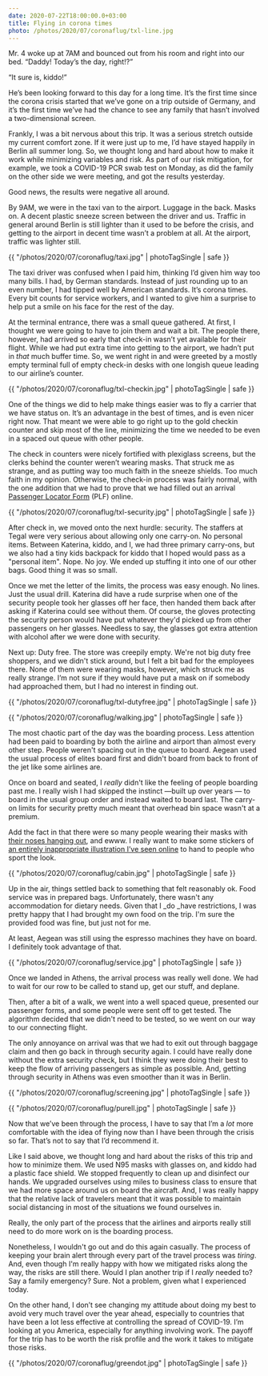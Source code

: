 ```yaml
---
date: 2020-07-22T18:00:00.0+03:00
title: Flying in corona times
photo: /photos/2020/07/coronaflug/txl-line.jpg
---
```


Mr. 4 woke up at 7AM and bounced out from his room and right into our bed. “Daddy! Today’s the day, right!?” 

“It sure is, kiddo!” 

He’s been looking forward to this day for a long time. It’s the first time since the corona crisis started that we’ve gone on a trip outside of Germany, and it’s the first time we’ve had the chance to see any family that hasn’t involved a two-dimensional screen.

Frankly, I was a bit nervous about this trip. It was a serious stretch outside my current comfort zone. If it were just up to me, I’d have stayed happily in Berlin all summer long. So, we thought long and hard about how to make it work while minimizing variables and risk. As part of our risk mitigation, for example, we took a COVID-19 PCR swab test on Monday, as did the family on the other side we were meeting, and got the results yesterday. 

Good news, the results were negative all around.

By 9AM, we were in the taxi van to the airport. Luggage in the back. Masks on. A decent plastic sneeze screen between the driver and us. Traffic in general around Berlin is still lighter than it used to be before the crisis, and getting to the airport in decent time wasn’t a problem at all. At the airport, traffic was lighter still.

{{ "/photos/2020/07/coronaflug/taxi.jpg" | photoTagSingle | safe }}

The taxi driver was confused when I paid him, thinking I’d given him way too many bills. I had, by German standards. Instead of just rounding up to an even number, I had tipped well by American standards. It’s corona times. Every bit counts for service workers, and I wanted to give him a surprise to help put a smile on his face for the rest of the day.

At the terminal entrance, there was a small queue gathered. At first, I thought we were going to have to join them and wait a bit. The people there, however, had arrived so early that check-in wasn’t yet available for their flight. While we had put extra time into getting to the airport, we hadn’t put in _that_ much buffer time. So, we went right in and were greeted by a mostly empty terminal full of empty check-in desks with one longish queue leading to our airline’s counter.  

{{ "/photos/2020/07/coronaflug/txl-checkin.jpg" | photoTagSingle | safe }}

One of the things we did to help make things easier was to fly a carrier that we have status on. It’s an advantage in the best of times, and is even nicer right now. That meant we were able to go right up to the gold checkin counter and skip most of the line, minimizing the time we needed to be even in a spaced out queue with other people.

The check in counters were nicely fortified with plexiglass screens, but the clerks behind the counter weren’t wearing masks. That struck me as strange, and as putting way too much faith in the sneeze shields. Too much faith in my opinion. Otherwise, the check-in process was fairly normal, with the one addition that we had to prove that we had filled out an arrival [Passenger Locator Form][1] (PLF) online.

{{ "/photos/2020/07/coronaflug/txl-security.jpg" | photoTagSingle | safe }}

After check in, we moved onto the next hurdle: security. The staffers at Tegal were very serious about allowing only one carry-on. No personal items. Between Katerina, kiddo, and I, we had three primary carry-ons, but we also had a tiny kids backpack for kiddo that I hoped would pass as a "personal item". Nope. No joy. We ended up stuffing it into one of our other bags. Good thing it was so small.

Once we met the letter of the limits, the process was easy enough. No lines. Just the usual drill. Katerina did have a rude surprise when one of the security people took her glasses off her face, then handed them back after asking if Katerina could see without them. Of course, the gloves protecting the security person would have put whatever they'd picked up from other passengers on her glasses. Needless to say, the glasses got extra attention with alcohol after we were done with security.

Next up: Duty free. The store was creepily empty. We're not big duty free shoppers, and we didn't stick around, but I felt a bit bad for the employees there. None of them were wearing masks, however, which struck me as really strange. I’m not sure if they would have put a mask on if somebody had approached them, but I had no interest in finding out. 

{{ "/photos/2020/07/coronaflug/txl-dutyfree.jpg" | photoTagSingle | safe }}

{{ "/photos/2020/07/coronaflug/walking.jpg" | photoTagSingle | safe }}

The most chaotic part of the day was the boarding process. Less attention had been paid to boarding by both the airline and airport than almost every other step. People weren't spacing out in the queue to board. Aegean used the usual process of elites board first and didn't board from back to front of the jet like some airlines are. 

Once on board and seated, I _really_ didn't like the feeling of people boarding past me. I really wish I had skipped the instinct —built up over years — to board in the usual group order and instead waited to board last. The carry-on limits for security pretty much meant that overhead bin space wasn't at a premium.

Add the fact in that there were so many people wearing their masks with [their noses hanging out][2], and ewww. I really want to make some stickers of [an entirely inappropriate illustration I’ve seen online][3] to hand to people who sport the look.

{{ "/photos/2020/07/coronaflug/cabin.jpg" | photoTagSingle | safe }}

Up in the air, things settled back to something that felt reasonably ok. Food service was in prepared bags. Unfortunately, there wasn't any accommodation for dietary needs. Given that I \_do \_have restrictions, I was pretty happy that I had brought my own food on the trip. I'm sure the provided food was fine, but just not for me.

At least, Aegean was still using the espresso machines they have on board. I definitely took advantage of that.

{{ "/photos/2020/07/coronaflug/service.jpg" | photoTagSingle | safe }}

Once we landed in Athens, the arrival process was really well done. We had to wait for our row to be called to stand up, get our stuff, and deplane. 

Then, after a bit of a walk, we went into a well spaced queue, presented our passenger forms, and some people were sent off to get tested. The algorithm decided that we didn't need to be tested, so we went on our way to our connecting flight. 

The only annoyance on arrival was that we had to exit out through baggage claim and then go back in through security again. I could have really done without the extra security check, but I think they were doing their best to keep the flow of arriving passengers as simple as possible. And, getting through security in Athens was even smoother than it was in Berlin. 

{{ "/photos/2020/07/coronaflug/screening.jpg" | photoTagSingle | safe }}

{{ "/photos/2020/07/coronaflug/purell.jpg" | photoTagSingle | safe }}

Now that we’ve been through the process, I have to say that I’m a _lot_ more comfortable with the idea of flying now than I have been through the crisis so far. That’s not to say that I’d recommend it. 

Like I said above, we thought long and hard about the risks of this trip and how to minimize them. We used N95 masks with glasses on, and kiddo had a plastic face shield. We stopped frequently to clean up and disinfect our hands. We upgraded ourselves using miles to business class to ensure that we had more space around us on board the aircraft. And, I was really happy that the relative lack of travelers meant that it was possible to maintain social distancing in most of the situations we found ourselves in. 

Really, the only part of the process that the airlines and airports really still need to do more work on is the boarding process. 

Nonetheless, I wouldn't go out and do this again casually. The process of keeping your brain alert through every part of the travel process was _tiring_. And, even though I'm really happy with how we mitigated risks along the way, the risks are still there. Would I plan another trip if I _really_ needed to? Say a family emergency? Sure. Not a problem, given what I experienced today.

On the other hand, I don’t see changing my attitude about doing my best to avoid very much travel over the year ahead, especially to countries that have been a lot less effective at controlling the spread of COVID-19. I’m looking at you America, especially for anything involving work. The payoff for the trip has to be worth the risk profile and the work it takes to mitigate those risks.

{{ "/photos/2020/07/coronaflug/greendot.jpg" | photoTagSingle | safe }}

[1]:	https://en.aegeanair.com/passenger-locator-form/
[2]:	https://www.urbandictionary.com/define.php?term=Covidicknose
[3]:	https://imgur.com/r/TIHI/6SyIYlB